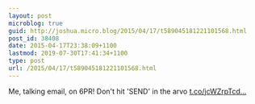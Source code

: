 ```yaml
---
layout: post
microblog: true
guid: http://joshua.micro.blog/2015/04/17/t589045181221101568.html
post_id: 38408
date: 2015-04-17T23:38:09+1100
lastmod: 2019-07-30T17:41:34+1100
type: post
url: /2015/04/17/t589045181221101568.html
---
```

Me, talking email, on 6PR! Don't hit 'SEND' in the arvo [t.co/jcWZrpTcd...](http://t.co/jcWZrpTcdE)
